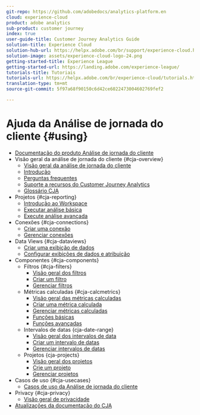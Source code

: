 ```yaml
---
git-repo: https://github.com/adobedocs/analytics-platform.en
cloud: experience-cloud
product: adobe analytics
sub-product: customer journey
index: true
user-guide-title: Customer Journey Analytics Guide
solution-title: Experience Cloud
solution-hub-url: https://helpx.adobe.com/br/support/experience-cloud.html
solution-image: assets/experience-cloud-logo-24.png
getting-started-title: Experience League
getting-started-url: https://landing.adobe.com/experience-league/
tutorials-title: Tutoriais
tutorials-url: https://helpx.adobe.com/br/experience-cloud/tutorials.html
translation-type: tm+mt
source-git-commit: 5f97a68f90150c6d42ce6022473004602769fef2

---
```



# Ajuda da Análise de jornada do cliente {#using}

+ [Documentação do produto Análise de jornada do cliente](getting-started/cja-landing.md)
+ Visão geral da análise de jornada do cliente {#cja-overview}
   + [Visão geral da análise de jornada do cliente](getting-started/cja-overview.md)
   + [Introdução](getting-started/cja-getting-started.md)
   + [Perguntas frequentes](getting-started/cja-faq.md)
   + [Suporte a recursos do Customer Journey Analytics](getting-started/cja-aa.md)
   + [Glossário CJA](getting-started/cja-glossary.md)
+ Projetos {#cja-reporting}
   + [Introdução ao Workspace](projects/workspace-basics.md)
   + [Executar análise básica](projects/perform-basic-analysis.md)
   + [Execute análise avançada](projects/perform-adv-analysis.md)
+ Conexões {#cja-connections}
   + [Criar uma conexão](connections/create-connection.md)
   + [Gerenciar conexões](connections/manage-connection.md)
+ Data Views {#cja-dataviews}
   + [Criar uma exibição de dados](data-views/create-dataview.md)
   + [Configurar exibições de dados e atribuição](data-views/configure-dataviews.md)
+ Componentes {#cja-components}
   + Filtros {#cja-filters}
      + [Visão geral dos filtros](components/filters/filters-overview.md)
      + [Criar um filtro](components/filters/create-filters.md)
      + [Gerenciar filtros](components/filters/manage-filters.md)
   + Métricas calculadas {#cja-calcmetrics}
      + [Visão geral das métricas calculadas](components/calc-metrics/calc-metr-overview.md)
      + [Criar uma métrica calculada](components/calc-metrics/create.md)
      + [Gerenciar métricas calculadas](components/calc-metrics/manage.md)
      + [Funções básicas](components/calc-metrics/cm-functions.md)
      + [Funções avançadas](components/calc-metrics/cm-adv-functions.md)
   + Intervalos de datas {cja-date-range}
      + [Visão geral dos intervalos de data](components/date-ranges/overview.md)
      + [Criar um intervalo de datas](components/date-ranges/create.md)
      + [Gerenciar intervalos de datas](components/date-ranges/manage.md)
   + Projetos {cja-projects}
      + [Visão geral dos projetos](components/projects/overview.md)
      + [Crie um projeto](components/projects/create.md)
      + [Gerenciar projetos](components/projects/manage.md)
+ Casos de uso {#cja-usecases}
   + [Casos de uso da Análise de jornada do cliente](use-cases/cja-usecases.md)
+ Privacy {#cja-privacy}
   + [Visão geral de privacidade](privacy/privacy-overview.md)
+ [Atualizações da documentação do CJA](doc-changes.md)
